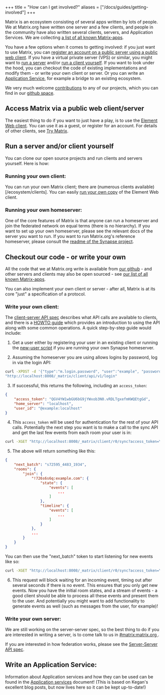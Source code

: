 +++
title = "How can I get involved?"
aliases = ["/docs/guides/getting-involved"] 
+++

Matrix is an ecosystem consisting of several apps written by lots of people. We
at Matrix.org have written one server and a few clients, and people in the
community have also written several clients, servers, and Application Services.
We are collecting [a list of all known Matrix-apps](/try-matrix).

You have a few options when it comes to getting involved: if you just want to
use Matrix, you can [register an account on a public server using a public web
client](/try-matrix). If you have a virtual private server (VPS) or similar, you
might want to [run a server](/ecosystem/servers) and/or
[run a client yourself](/ecosystem/clients). If you want to look under the
hood, you can checkout the code of existing implementations and modify them -
or write your own client or server. Or you can write an
[Application Service](/ecosystem/sdks), for example a bridge to an existing
ecosystem.

We very much welcome
[contributions](https://github.com/matrix-org/synapse/blob/master/CONTRIBUTING.md)
to any of our projects, which you can find in our
[github space](https://github.com/matrix-org/).

## Access Matrix via a public web client/server

The easiest thing to do if you want to just have a play, is to use the
[Element Web client](https://app.element.io/). You can use it as a guest, or
register for an account. For details of other clients, see
[Try Matrix](/try-matrix).

## Run a server and/or client yourself

You can clone our open source projects and run clients and servers yourself. 
Here is how:

### Running your own client:

You can run your own Matrix client; there are
(numerous clients available)[/ecosystem/clients]. You can easily
[run your own copy](https://github.com/vector-im/element-web#getting-started) 
of the Element Web client.

### Running your own homeserver:

One of the core features of Matrix is that anyone can run a homeserver and join
the federated network on equal terms (there is no hierarchy). If you want to
set up your own homeserver, please see the relevant docs of the server you want
to run. If you want to run Matrix.org's reference homeserver, please consult
the
[readme of the Synapse project](https://github.com/matrix-org/synapse/blob/master/README.rst).

## Checkout our code - or write your own

All the code that we at Matrix.org write is available from
[our github](https://github.com/matrix-org) - and other servers and clients may
also be open sourced - see [our list of all known Matrix-apps](/ecosystem).

You can also implement your own client or server - after all, Matrix is at its
core "just" a specification of a protocol.

### Write your own client:

The
[client-server API spec](https://matrix.org/docs/spec/client_server/latest.html)
describes what API calls are available to clients, and there is a [HOWTO 
guide](https://matrix.org/docs/guides/client-server.html) which provides an
introduction to using the API along with some common operations. A quick
step-by-step guide would include:

1. Get a user either by registering your user in an existing client or running
the [new-user script](https://github.com/matrix-org/synapse/blob/master/scripts/register_new_matrix_user)
if you are running your own Synapse homeserver.

2. Assuming the homeserver you are using allows logins by password, log in via the login API:

```bash
curl -XPOST -d '{"type":"m.login.password", "user":"example", "password":"wordpass"}' \
"http://localhost:8008/_matrix/client/api/v1/login"
```

3. If successful, this returns the following, including an `access_token`:

```json
{
    "access_token": "QGV4YW1wbGU6bG9jYWxob3N0.vRDLTgxefmKWQEtgGd",
    "home_server": "localhost",
    "user_id": "@example:localhost"
}
```

4. This `access_token` will be used for authentication for the rest of your API
calls. Potentially the next step you want is to make a call to the sync API and
get the last few events from each room your user is in:

```bash
curl -XGET "http://localhost:8008/_matrix/client/r0/sync?access_token=YOUR_ACCESS_TOKEN"
```

5. The above will return something like this:

```json
{
    "next_batch": "s72595_4483_1934",
    "rooms": {
        "join": {
            "!726s6s6q:example.com": {
                "state": {
                    "events": [
                        ...
                    ]
                },
                "timeline": {
                    "events": [
                        ...
                    ]
                }
            },
            ...
        }
    }
}
```


You can then use the "next_batch" token to start listening for new events like 
so:

```bash
curl -XGET "http://localhost:8008/_matrix/client/r0/sync?access_token=YOUR_ACCESS_TOKEN&since=s72595_4483_1934"
```

6. This request will block waiting for an incoming event, timing out after
several seconds if there is no event. This ensures that you only get new
events. Now you have the initial room states, and a stream of events - a good
client should be able to process all these events and present them to the user.
And potentially you might want to add functionality to generate events as well
(such as messages from the user, for example)!

### Write your own server:

We are still working on the server-server spec, so the best thing to do if you
are interested in writing a server, is to come talk to us in [#matrix:matrix.org
](https://matrix.to/#/#matrix:matrix.org).

If you are interested in how federation works, please see the [Server-Server
API spec](https://matrix.org/docs/spec/server_server/latest.html).

## Write an Application Service:

Information about Application services and how they can be used can be found in
the [Application services](/docs/legacy/application-services) document!
(This is based on Kegan's excellent blog posts, but now lives here so it can be
kept up-to-date!)


[try-matrix-now]: /docs/projects/try-matrix-now
